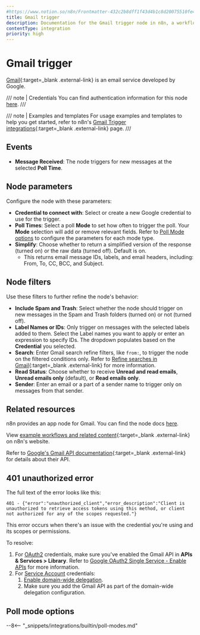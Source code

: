 ```yaml
---
#https://www.notion.so/n8n/Frontmatter-432c2b8dff1f43d4b1c8d20075510fe4
title: Gmail trigger
description: Documentation for the Gmail trigger node in n8n, a workflow automation platform. Includes details of operations and configuration, and links to examples and credentials information.
contentType: integration
priority: high
---
```


# Gmail trigger

[Gmail](https://www.gmail.com){:target=_blank .external-link} is an email service developed by Google.

/// note | Credentials
You can find authentication information for this node [here](/integrations/builtin/credentials/google/).
///

///  note  | Examples and templates
For usage examples and templates to help you get started, refer to n8n's [Gmail Trigger integrations](https://n8n.io/integrations/gmail-trigger/){:target=_blank .external-link} page.
///

## Events

* **Message Received**: The node triggers for new messages at the selected **Poll Time**.

## Node parameters

Configure the node with these parameters:

* **Credential to connect with**: Select or create a new Google credential to use for the trigger.
* **Poll Times**: Select a poll **Mode** to set how often to trigger the poll. Your **Mode** selection will add or remove relevant fields. Refer to [Poll Mode options](#poll-mode-options) to configure the parameters for each mode type.
* **Simplify**: Choose whether to return a simplified version of the response (turned on) or the raw data (turned off). Default is on.
    * This returns email message IDs, labels, and email headers, including: From, To, CC, BCC, and Subject.

## Node filters

Use these filters to further refine the node's behavior:

* **Include Spam and Trash**: Select whether the node should trigger on new messages in the Spam and Trash folders (turned on) or not (turned off).
* **Label Names or IDs**: Only trigger on messages with the selected labels added to them. Select the Label names you want to apply or enter an expression to specify IDs. The dropdown populates based on the **Credential** you selected.
* **Search**: Enter Gmail search refine filters, like `from:`, to trigger the node on the filtered conditions only. Refer to [Refine searches in Gmail](https://support.google.com/mail/answer/7190?hl=en){:target=_blank .external-link} for more information.
* **Read Status**: Choose whether to receive **Unread and read emails**, **Unread emails only** (default), or **Read emails only**.
* **Sender**: Enter an email or a part of a sender name to trigger only on messages from that sender.

## Related resources

n8n provides an app node for Gmail. You can find the node docs [here](/integrations/builtin/app-nodes/n8n-nodes-base.gmail/).

View [example workflows and related content](https://n8n.io/integrations/gmail-trigger/){:target=_blank .external-link} on n8n's website.

Refer to [Google's Gmail API documentation](https://developers.google.com/gmail/api/guides){:target=_blank .external-link} for details about their API.

## 401 unauthorized error

The full text of the error looks like this:
<!--vale off-->
```
401 - {"error":"unauthorized_client","error_description":"Client is unauthorized to retrieve access tokens using this method, or client not authorized for any of the scopes requested."}
```
<!--vale on-->

This error occurs when there's an issue with the credential you're using and its scopes or permissions.

To resolve:

1. For [OAuth2](/integrations/builtin/credentials/google/oauth-single-service/) credentials, make sure you've enabled the Gmail API in **APIs & Services > Library**. Refer to [Google OAuth2 Single Service - Enable APIs](/integrations/builtin/credentials/google/oauth-single-service/#enable-apis) for more information.
2. For [Service Account](/integrations/builtin/credentials/google/service-account/) credentials:
    1. [Enable domain-wide delegation](/integrations/builtin/credentials/google/service-account/#enable-domain-wide-delegation).
    2. Make sure you add the Gmail API as part of the domain-wide delegation configuration.

## Poll mode options

--8<-- "_snippets/integrations/builtin/poll-modes.md"

